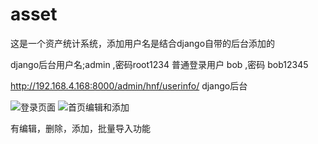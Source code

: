 # asset
这是一个资产统计系统，添加用户名是结合django自带的后台添加的

django后台用户名;admin  ,密码root1234
普通登录用户 bob ,密码 bob12345

http://192.168.4.168:8000/admin/hnf/userinfo/  django后台

![登录页面](https://github.com/huningfei/asset/blob/asset/image/login.png)
![首页编辑和添加](https://github.com/huningfei/asset/blob/asset/image/index.png)

有编辑，删除，添加，批量导入功能


